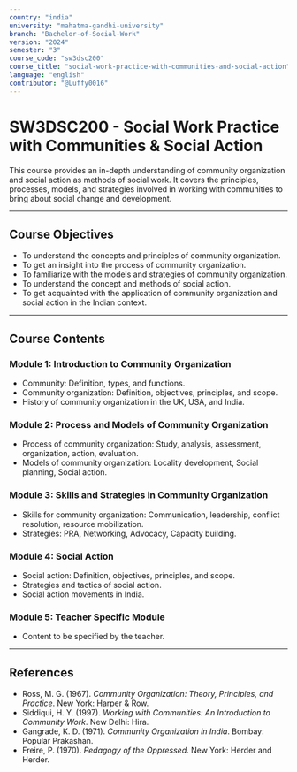 ```yaml
---
country: "india"
university: "mahatma-gandhi-university"
branch: "Bachelor-of-Social-Work"
version: "2024"
semester: "3"
course_code: "sw3dsc200"
course_title: "social-work-practice-with-communities-and-social-action"
language: "english"
contributor: "@Luffy0016"
---
```

# SW3DSC200 - Social Work Practice with Communities & Social Action

This course provides an in-depth understanding of community organization and social action as methods of social work. It covers the principles, processes, models, and strategies involved in working with communities to bring about social change and development.

---
## Course Objectives

* To understand the concepts and principles of community organization.
* To get an insight into the process of community organization.
* To familiarize with the models and strategies of community organization.
* To understand the concept and methods of social action.
* To get acquainted with the application of community organization and social action in the Indian context.

---
## Course Contents

### Module 1: Introduction to Community Organization
* Community: Definition, types, and functions.
* Community organization: Definition, objectives, principles, and scope.
* History of community organization in the UK, USA, and India.

### Module 2: Process and Models of Community Organization
* Process of community organization: Study, analysis, assessment, organization, action, evaluation.
* Models of community organization: Locality development, Social planning, Social action.

### Module 3: Skills and Strategies in Community Organization
* Skills for community organization: Communication, leadership, conflict resolution, resource mobilization.
* Strategies: PRA, Networking, Advocacy, Capacity building.

### Module 4: Social Action
* Social action: Definition, objectives, principles, and scope.
* Strategies and tactics of social action.
* Social action movements in India.

### Module 5: Teacher Specific Module
* Content to be specified by the teacher.

---
## References
* Ross, M. G. (1967). *Community Organization: Theory, Principles, and Practice*. New York: Harper & Row.
* Siddiqui, H. Y. (1997). *Working with Communities: An Introduction to Community Work*. New Delhi: Hira.
* Gangrade, K. D. (1971). *Community Organization in India*. Bombay: Popular Prakashan.
* Freire, P. (1970). *Pedagogy of the Oppressed*. New York: Herder and Herder.